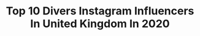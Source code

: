 ---
title: Top 10 Divers Instagram Influencers In United Kingdom In 2020
description: >-
  Find top divers Instagram influencers in United Kingdom in 2020. Most popular hashtags: #staydreaming #youreapwhatyousow #niketraining #jamaica.
platform: Instagram
profiles:
  - username: "gazawiyaaa"
    fullname: >-
      🌹 غيداء رمضان       Doctor
    location: "United Kingdom"
    followers: 39538
    engagement: 599
    commentsToLikes: 0.028079
    id: ck6tqe267qwwz0j7127oss489
    verified: false
    hashtags: "#alhamdulillah, #doctor, #graduation, #savetheturtles"
  - username: "matthew_dixon19"
    fullname: >-
      Matthew Dixon
    location: "United Kingdom"
    followers: 22585
    engagement: 904
    commentsToLikes: 0.007928
    id: ck6u0es3ff9oz0j71tzcy61gg
    verified: true
    hashtags: "#tb, #quarantine, #tbt, #bringonpreseason"
  - username: "tmhgram"
    fullname: >-
      Theo
    location: "United Kingdom"
    followers: 14045
    engagement: 812
    commentsToLikes: 0.027581
    id: ck6u80wqvoshd0j71nnhzkpg6
    verified: false
    hashtags: "#tothenext10years, #tmhvlogs, #bornreadytour, #editingvideos"
  - username: "jaffer_cake"
    fullname: >-
      Ahmed Jaffer
    location: "United Kingdom"
    followers: 7148
    engagement: 355
    commentsToLikes: 0.085929
    id: ck15suh1heuv70i19dng8hz37
    verified: false
    hashtags: "#nothingbeatsalondoner, #mansback, #ajsbookofquotes2020, #dontdoitandkeepitsimple"
  - username: "jamesheatly"
    fullname: >-
      jamesheatly
    location: "United Kingdom"
    followers: 19689
    engagement: 699
    commentsToLikes: 0.009765
    id: ck8swunyufau90j787yop4x74
    verified: true
    hashtags: "#newtricks"
  - username: "yonakw"
    fullname: >-
      Yona Knight-Wisdom
    location: "United Kingdom"
    followers: 35929
    engagement: 332
    commentsToLikes: 0.013370
    id: ck6u0evepfa840j71ht8ukj23
    verified: true
    hashtags: "#track, #ad, #theathletesvoice, #diving"
  - username: "4cchronicles"
    fullname: >-
      4C • C H R O N I C L E S
    location: "United Kingdom"
    followers: 15155
    engagement: 506
    commentsToLikes: 0.053187
    id: ck15sl11ldjk00i19fh7g2geh
    verified: false
    hashtags: "#dontrushchallenge, #prepoo, #shrinkage, #naturalhairsalon"
  - username: "darceybussellofficial"
    fullname: >-
      Darcey Bussell
    location: "United Kingdom"
    followers: 169219
    engagement: 250
    commentsToLikes: 0.006375
    id: ck0vx2mjxwu5r0i192slymfxa
    verified: true
    hashtags: "#balletboyz, #rohbeauty, #diversedancemix, #ntas"
  - username: "jackrhaslam"
    fullname: >-
      Jack Haslam
    location: "United Kingdom"
    followers: 62419
    engagement: 735
    commentsToLikes: 0.008941
    id: ck6u0es6wf9q80j71227ya7ss
    verified: false
    hashtags: "#25, #halfwayto50, #bsawards19"
  - username: "georgiaalewiss"
    fullname: >-
      Georgia Lewis
    location: "United Kingdom"
    followers: 7913
    engagement: 1159
    commentsToLikes: 0.039530
    id: ck5hixsxqfnp20i11il065bq3
    verified: false
    hashtags: "#msbanks, #dance, #privacy, #chrisbrown"
---
